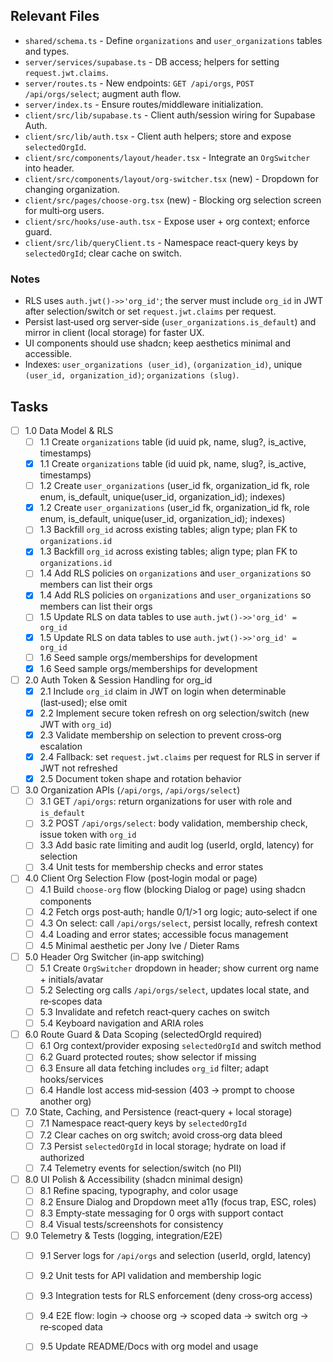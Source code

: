 ## Relevant Files

- `shared/schema.ts` - Define `organizations` and `user_organizations` tables and types.
- `server/services/supabase.ts` - DB access; helpers for setting `request.jwt.claims`.
- `server/routes.ts` - New endpoints: `GET /api/orgs`, `POST /api/orgs/select`; augment auth flow.
- `server/index.ts` - Ensure routes/middleware initialization.
- `client/src/lib/supabase.ts` - Client auth/session wiring for Supabase Auth.
- `client/src/lib/auth.tsx` - Client auth helpers; store and expose `selectedOrgId`.
- `client/src/components/layout/header.tsx` - Integrate an `OrgSwitcher` into header.
- `client/src/components/layout/org-switcher.tsx` (new) - Dropdown for changing organization.
- `client/src/pages/choose-org.tsx` (new) - Blocking org selection screen for multi‑org users.
- `client/src/hooks/use-auth.tsx` - Expose user + org context; enforce guard.
- `client/src/lib/queryClient.ts` - Namespace react‑query keys by `selectedOrgId`; clear cache on switch.

### Notes

- RLS uses `auth.jwt()->>'org_id'`; the server must include `org_id` in JWT after selection/switch or set `request.jwt.claims` per request.
- Persist last‑used org server‑side (`user_organizations.is_default`) and mirror in client (local storage) for faster UX.
- UI components should use shadcn; keep aesthetics minimal and accessible.
- Indexes: `user_organizations (user_id)`, `(organization_id)`, unique `(user_id, organization_id)`; `organizations (slug)`.

## Tasks

- [ ] 1.0 Data Model & RLS
  - [ ] 1.1 Create `organizations` table (id uuid pk, name, slug?, is_active, timestamps)
  - [x] 1.1 Create `organizations` table (id uuid pk, name, slug?, is_active, timestamps)
  - [ ] 1.2 Create `user_organizations` (user_id fk, organization_id fk, role enum, is_default, unique(user_id, organization_id); indexes)
  - [x] 1.2 Create `user_organizations` (user_id fk, organization_id fk, role enum, is_default, unique(user_id, organization_id); indexes)
  - [ ] 1.3 Backfill `org_id` across existing tables; align type; plan FK to `organizations.id`
  - [x] 1.3 Backfill `org_id` across existing tables; align type; plan FK to `organizations.id`
  - [ ] 1.4 Add RLS policies on `organizations` and `user_organizations` so members can list their orgs
  - [x] 1.4 Add RLS policies on `organizations` and `user_organizations` so members can list their orgs
  - [ ] 1.5 Update RLS on data tables to use `auth.jwt()->>'org_id' = org_id`
  - [x] 1.5 Update RLS on data tables to use `auth.jwt()->>'org_id' = org_id`
  - [ ] 1.6 Seed sample orgs/memberships for development
  - [x] 1.6 Seed sample orgs/memberships for development

- [ ] 2.0 Auth Token & Session Handling for org_id
  - [x] 2.1 Include `org_id` claim in JWT on login when determinable (last‑used); else omit
  - [x] 2.2 Implement secure token refresh on org selection/switch (new JWT with `org_id`)
  - [x] 2.3 Validate membership on selection to prevent cross‑org escalation
  - [x] 2.4 Fallback: set `request.jwt.claims` per request for RLS in server if JWT not refreshed
  - [x] 2.5 Document token shape and rotation behavior

- [ ] 3.0 Organization APIs (`/api/orgs`, `/api/orgs/select`)
  - [ ] 3.1 GET `/api/orgs`: return organizations for user with role and `is_default`
  - [ ] 3.2 POST `/api/orgs/select`: body validation, membership check, issue token with `org_id`
  - [ ] 3.3 Add basic rate limiting and audit log (userId, orgId, latency) for selection
  - [ ] 3.4 Unit tests for membership checks and error states

- [ ] 4.0 Client Org Selection Flow (post‑login modal or page)
  - [ ] 4.1 Build `choose-org` flow (blocking Dialog or page) using shadcn components
  - [ ] 4.2 Fetch orgs post‑auth; handle 0/1/>1 org logic; auto‑select if one
  - [ ] 4.3 On select: call `/api/orgs/select`, persist locally, refresh context
  - [ ] 4.4 Loading and error states; accessible focus management
  - [ ] 4.5 Minimal aesthetic per Jony Ive / Dieter Rams

- [ ] 5.0 Header Org Switcher (in‑app switching)
  - [ ] 5.1 Create `OrgSwitcher` dropdown in header; show current org name + initials/avatar
  - [ ] 5.2 Selecting org calls `/api/orgs/select`, updates local state, and re‑scopes data
  - [ ] 5.3 Invalidate and refetch react‑query caches on switch
  - [ ] 5.4 Keyboard navigation and ARIA roles

- [ ] 6.0 Route Guard & Data Scoping (selectedOrgId required)
  - [ ] 6.1 Org context/provider exposing `selectedOrgId` and switch method
  - [ ] 6.2 Guard protected routes; show selector if missing
  - [ ] 6.3 Ensure all data fetching includes `org_id` filter; adapt hooks/services
  - [ ] 6.4 Handle lost access mid‑session (403 → prompt to choose another org)

- [ ] 7.0 State, Caching, and Persistence (react‑query + local storage)
  - [ ] 7.1 Namespace react‑query keys by `selectedOrgId`
  - [ ] 7.2 Clear caches on org switch; avoid cross‑org data bleed
  - [ ] 7.3 Persist `selectedOrgId` in local storage; hydrate on load if authorized
  - [ ] 7.4 Telemetry events for selection/switch (no PII)

- [ ] 8.0 UI Polish & Accessibility (shadcn minimal design)
  - [ ] 8.1 Refine spacing, typography, and color usage
  - [ ] 8.2 Ensure Dialog and Dropdown meet a11y (focus trap, ESC, roles)
  - [ ] 8.3 Empty‑state messaging for 0 orgs with support contact
  - [ ] 8.4 Visual tests/screenshots for consistency

- [ ] 9.0 Telemetry & Tests (logging, integration/E2E)
  - [ ] 9.1 Server logs for `/api/orgs` and selection (userId, orgId, latency)
  - [ ] 9.2 Unit tests for API validation and membership logic
  - [ ] 9.3 Integration tests for RLS enforcement (deny cross‑org access)
  - [ ] 9.4 E2E flow: login → choose org → scoped data → switch org → re‑scoped data
  - [ ] 9.5 Update README/Docs with org model and usage


